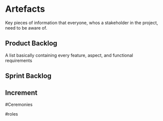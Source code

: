 # Artefacts
  Key pieces of information that everyone, whos a stakeholder in the project, need to be aware of.

## Product Backlog
  A list basically containing every feature, aspect, and functional requirements

## Sprint Backlog

## Increment
#Ceremonies

#roles
